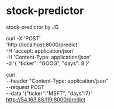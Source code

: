 # stock-predictor
 stock-predictor by JG

curl -X 'POST' \
  'http://localhost:8000/predict' \
  -H 'accept: application/json' \
  -H 'Content-Type: application/json' \
  -d '{
  "ticker": "GOOG",
  "days": 8
}'





 curl \
--header "Content-Type: application/json" \
--request POST \
--data '{"ticker":"MSFT", "days":7}' \
http://54.163.88.119:8000/predict
